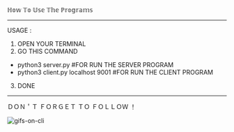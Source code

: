 ℍ𝕠𝕨 𝕋𝕠 𝕌𝕤𝕖 𝕋𝕙𝕖 ℙ𝕣𝕠𝕘𝕣𝕒𝕞𝕤
_____________________

USAGE :
1. OPEN YOUR TERMINAL
2. GO THIS COMMAND 
- python3 server.py #FOR RUN THE SERVER PROGRAM
- python3 client.py localhost 9001 #FOR RUN THE CLIENT PROGRAM
3. DONE 
_____________________

ＤＯＮ＇Ｔ ＦＯＲＧＥＴ ＴＯ ＦＯＬＬＯＷ ！

![gifs-on-cli](https://user-images.githubusercontent.com/44172898/149870008-33a7ae52-99d9-42c4-ba57-ce319f383f17.gif)
